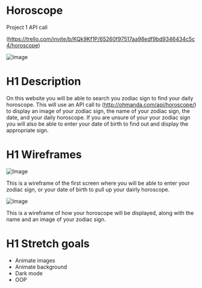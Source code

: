 # Horoscope
Project 1 API call

(https://trello.com/invite/b/KQk9Kf1P/65260f97517aa98edf9bd9346434c5c4/horoscope)

![Image](https://thehowler.org/wp-content/uploads/2019/11/horoscope-graphic-900x607.png)

# H1 Description

On this website you will be able to search you zodiac sign to find your daily horoscope. This will use an API call to (http://ohmanda.com/api/horoscope/) to display an image of your zodiac sign, the name of your zodiac sign, the date, and your daily horoscope. If you are unsure of your your zodiac sign you will also be able to enter your date of birth to find out and display the appropriate sign. 

# H1 Wireframes

![Image](https://tinypic.host/images/2022/10/14/Screen-Shot-2022-10-13-at-6.44.24-PM.png)

This is a wireframe of the first screen where you will be able to enter your zodiac sign, or your date of birth to pull up your dairly horoscope. 

![Image](https://tinypic.host/images/2022/10/14/Screen-Shot-2022-10-13-at-6.38.49-PM.png)

This is a wireframe of how your horoscope will be displayed, along with the name and an image of your zodiac sign.

# H1 Stretch goals

- Animate images
- Animate background
- Dark mode 
- OOP
